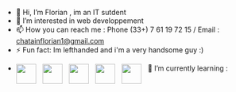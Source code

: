 - 👋 Hi, I’m Florian , im an IT sutdent 
- 👀 I’m interested in web developpement 
- 📫 How you can reach me : Phone (33+) 7 61 19 72 15 / Email : chatainflorian1@gmail.com
- ⚡ Fun fact: Im lefthanded and i'm a very handsome guy :)

<!---
Zedi13/Zedi13 is a ✨ special ✨ repository because its `README.md` (this file) appears on your GitHub profile.
You can click the Preview link to take a look at your changes.
--->

- 🌱 I’m currently learning :
 <img align="left" width="40px" style="padding-right:10px;" src="https://cdn.jsdelivr.net/gh/devicons/devicon/icons/php/php-original.svg" /> <img align="left" width="40px" style="padding-right:10px;"  src="https://cdn.jsdelivr.net/gh/devicons/devicon/icons/html5/html5-original-wordmark.svg" />  <img align="left" width="40px" style="padding-right:10px;" src="https://cdn.jsdelivr.net/gh/devicons/devicon/icons/css3/css3-original-wordmark.svg" /> <img align="left" width="40px" style="padding-right:10px;"  src="https://cdn.jsdelivr.net/gh/devicons/devicon/icons/javascript/javascript-original.svg" />  <img align="left" width="40px" style="padding-right:10px;" 
 src="https://cdn.jsdelivr.net/gh/devicons/devicon/icons/c/c-original.svg" /> 
          
          
          
          
          
          
